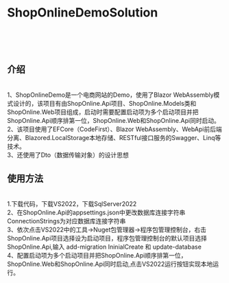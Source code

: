 # ShopOnlineDemoSolution
<br/><br/><br/>
## 介绍
<br/>
1、ShopOnlineDemo是一个电商网站的Demo，使用了Blazor WebAssembly模式设计的，该项目有由ShopOnline.Api项目、ShopOnline.Models类和ShopOnline.Web项目组成，启动时需要配置启动项为多个启动项目并把ShopOnline.Api顺序排第一位，ShopOnline.Web和ShopOnline.Api同时启动。
<br/>
2、该项目使用了EFCore（CodeFirst）、Blazor WebAssembly、WebApi前后端分离、Blazored.LocalStorage本地存储、RESTful接口服务的Swagger、Linq等技术。
<br/>
3、还使用了Dto（数据传输对象）的设计思想
<br/>

## 使用方法
<br/>
1.下载代码，下载VS2022，下载SqlServer2022
<br/>
2、在ShopOnline.Api的appsettings.json中更改数据库连接字符串ConnectionStrings为对应数据库连接字符串
<br/>
3、依次点击VS2022中的工具→Nuget包管理器→程序包管理控制台，右击ShopOnline.Api项目选择设为启动项目，程序包管理控制台的默认项目选择ShopOnline.Api,输入 add-migration IninialCreate 和 update-database
<br/>
4、配置启动项为多个启动项目并把ShopOnline.Api顺序排第一位，ShopOnline.Web和ShopOnline.Api同时启动,点击VS2022运行按钮实现本地运行。
